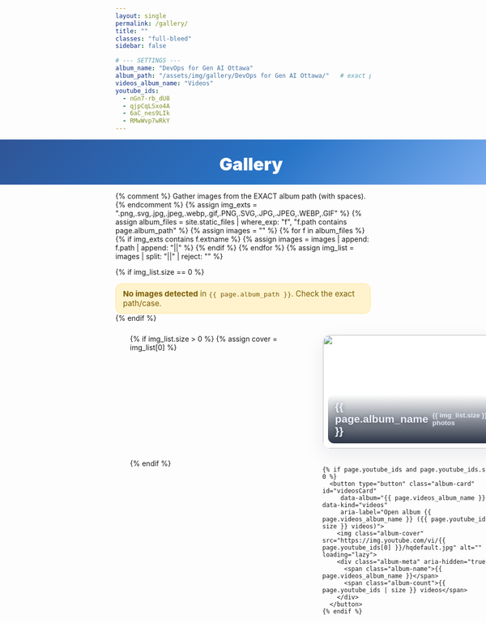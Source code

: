```yaml
---
layout: single
permalink: /gallery/
title: ""
classes: "full-bleed"
sidebar: false

# --- SETTINGS ---
album_name: "DevOps for Gen AI Ottawa"
album_path: "/assets/img/gallery/DevOps for Gen AI Ottawa/"   # exact path, case-sensitive
videos_album_name: "Videos"
youtube_ids:
  - nGn7-rb_dU8
  - qjpCqLSxo4A
  - 6aC_nes9LIk
  - RMwWvp7wRkY
---
```


<style>
/* === Keep site toolbar; hide ONLY the pager on this page === */
.pagination, .pagination--pager{ display:none !important; }

/* When the viewer is open, hide site chrome (toolbar/footer/etc) */
html.viewer-lock .masthead,
html.viewer-lock .breadcrumbs,
html.viewer-lock .page__meta,
html.viewer-lock .page__share,
html.viewer-lock .page__footer,
html.viewer-lock .site-footer,
html.viewer-lock .sidebar,
html.viewer-lock .page__related { display:none !important; }

/* Utilities */
:focus-visible { outline:3px solid #7fb0f0; outline-offset:3px; }
.page__title { display:none !important; }

/* Full-bleed container reset */
.page.full-bleed .page__inner-wrap,
.page.full-bleed .page__content { max-width:none !important; padding:0 !important; }

/* ===== Simple page header ===== */
.g-hero{
  width:100vw; margin-left:calc(50% - 50vw); margin-right:calc(50% - 50vw);
  background:linear-gradient(135deg,#2f5597 0%,#2874c7 55%,#7fb0f0 100%);
  color:#fff; text-align:center; padding:28px 16px 20px;
}
.g-hero h1{ margin:0; font-weight:900; font-size:clamp(24px,3.6vw,40px); }

/* ===== Albums grid ===== */
.albums-stage{ display:flex; justify-content:center; padding:24px clamp(12px,3vw,36px) 36px; }
.albums-grid{
  width:100%; max-width:1200px; margin:0 auto;
  display:grid; gap:20px; grid-template-columns:repeat(1, minmax(300px, 1fr));
}
@media (min-width:860px){ .albums-grid{ grid-template-columns:repeat(2, minmax(360px,1fr)); } }
@media (min-width:1200px){ .albums-grid{ grid-template-columns:repeat(3, minmax(360px,1fr)); } }

/* Album card as button */
.album-card{
  -webkit-appearance:none; appearance:none; border:0; background:none; padding:0; margin:0;
  position:relative; overflow:hidden; border-radius:16px; width:100%; text-align:left;
  background:#fff; border:1px solid rgba(0,0,0,.06);
  box-shadow:0 12px 36px rgba(2,24,71,.08); cursor:pointer; display:block;
}
.album-cover{ width:100%; aspect-ratio:16/10; object-fit:cover; display:block; transition:transform .25s; }
.album-card:hover .album-cover{ transform:scale(1.03); }
.album-meta{
  position:absolute; left:10px; right:10px; bottom:10px;
  display:flex; align-items:center; justify-content:space-between; gap:8px;
  background:linear-gradient(180deg,rgba(0,0,0,0) 0%, rgba(6,18,38,.50) 55%, rgba(6,18,38,.85) 100%);
  color:#eaf1ff; border-radius:12px; padding:12px 14px; backdrop-filter:blur(2px);
}
.album-name{ font-weight:900; font-size:clamp(16px,2.2vw,22px); text-shadow:0 2px 10px rgba(0,0,0,.4); }
.album-count{ font-weight:800; font-size:clamp(12px,1.4vw,14px); opacity:.9; }

/* ===== Viewer (dialog) — JS `.open` ONLY ===== */
#viewer{
  position:fixed; inset:0; z-index:9999;
  background:rgba(6,12,24,.6); backdrop-filter:blur(6px);
  display:none !important; /* hidden by default; no :target */
}
#viewer.open { display:block !important; }
html.viewer-lock{ overflow:hidden !important; }

.viewer-inner{ position:absolute; inset:0; display:flex; flex-direction:column; gap:10px; padding:clamp(10px,3vw,22px); }
.viewer-bar{ display:flex; align-items:center; justify-content:space-between; color:#eaf1ff; }
.viewer-title{ font-weight:900; font-size:clamp(16px,1.8vw,20px); margin:0; }

/* Close button — visible label */
.viewer-close{
  position:fixed; top:16px; right:16px;
  z-index:2147483647; min-width:60px; height:46px; border-radius:999px;
  background:rgba(0,0,0,.78); color:#fff; border:1px solid rgba(255,255,255,.35);
  display:inline-flex; align-items:center; gap:10px; padding:0 14px; font-weight:800; cursor:pointer;
}
.viewer-close:hover{ background:rgba(0,0,0,.9); }
.viewer-close .x{ font-size:22px; line-height:1; }

/* Filmstrip */
.viewer-strip{
  position:relative; flex:1 1 auto; overflow-x:auto; overflow-y:hidden;
  scroll-snap-type:x mandatory; display:flex; gap:10px; padding:6px 0;
}

/* Items */
.viewer-item{
  flex:0 0 auto; scroll-snap-align:center; display:grid; place-items:center;
  background:#000; border-radius:14px; overflow:hidden; border:1px solid rgba(255,255,255,.15);
  width:min(76vw,920px); height:min(66vh,620px); box-shadow:0 18px 50px rgba(0,0,0,.45);
}
@media (max-width:640px){ .viewer-item{ width:92vw; height:58vh; } }

/* Photos: keep contain */
.viewer-item img{
  max-width:100%; max-height:100%;
  width:auto; height:auto;
  object-fit:contain; display:block; border:0; background:#000;
}

/* Videos: fill the entire viewer area */
.viewer-item.is-video{
  width:96vw; height:84vh;
}
@media (max-width:640px){
  .viewer-item.is-video{ width:100vw; height:86vh; }
}
.viewer-item iframe{
  width:100%; height:100%;
  display:block; border:0; background:#000;
}

/* Viewer arrows (not the theme pager!) */
.viewer-nav-fixed{
  position:fixed; right:16px; top:50%; transform:translateY(-50%);
  display:flex; flex-direction:column; gap:10px; z-index:2147483000; pointer-events:none;
}
.nav-btn{
  pointer-events:auto; width:48px; height:48px; border-radius:999px;
  background:rgba(0,0,0,.55); color:#fff; border:1px solid rgba(255,255,255,.35);
  display:grid; place-items:center; cursor:pointer; font-size:22px; line-height:1; backdrop-filter:blur(2px);
}
.nav-btn:hover{ background:rgba(0,0,0,.7); }

/* Optional notice style */
.notice{
  max-width:980px; margin:12px auto 0; padding:10px 14px; border-radius:12px;
  background:#fff3cd; color:#7a5a00; border:1px solid #ffe69c; font-size:.95rem;
}
</style>

<!-- ===== Header ===== -->
<section class="g-hero" aria-labelledby="gallery-heading">
  <h1 id="gallery-heading">Gallery</h1>
</section>

{% comment %}
  Gather images from the EXACT album path (with spaces).
{% endcomment %}
{% assign img_exts = ".png,.svg,.jpg,.jpeg,.webp,.gif,.PNG,.SVG,.JPG,.JPEG,.WEBP,.GIF" %}
{% assign album_files = site.static_files | where_exp: "f", "f.path contains page.album_path" %}
{% assign images = "" %}
{% for f in album_files %}
  {% if img_exts contains f.extname %}
    {% assign images = images | append: f.path | append: "||" %}
  {% endif %}
{% endfor %}
{% assign img_list = images | split: "||" | reject: "" %}

{% if img_list.size == 0 %}
<div class="notice" role="status" aria-live="polite">
  <strong>No images detected</strong> in <code>{{ page.album_path }}</code>. Check the exact path/case.
</div>
{% endif %}

<!-- ===== Albums grid ===== -->
<section id="gallery-home" class="albums-stage" aria-label="Gallery albums" tabindex="-1">
  <div class="albums-grid">
    {% if img_list.size > 0 %}
      {% assign cover = img_list[0] %}
      <button type="button" class="album-card" id="photosCard"
         data-album="{{ page.album_name }}" data-kind="photos"
         aria-label="Open album {{ page.album_name }} ({{ img_list.size }} photos)">
        <img class="album-cover" src="{{ cover | uri_escape | relative_url }}" alt="" loading="lazy">
        <div class="album-meta" aria-hidden="true">
          <span class="album-name">{{ page.album_name }}</span>
          <span class="album-count">{{ img_list.size }} photos</span>
        </div>
      </button>
    {% endif %}

    {% if page.youtube_ids and page.youtube_ids.size > 0 %}
      <button type="button" class="album-card" id="videosCard"
         data-album="{{ page.videos_album_name }}" data-kind="videos"
         aria-label="Open album {{ page.videos_album_name }} ({{ page.youtube_ids | size }} videos)">
        <img class="album-cover" src="https://img.youtube.com/vi/{{ page.youtube_ids[0] }}/hqdefault.jpg" alt="" loading="lazy">
        <div class="album-meta" aria-hidden="true">
          <span class="album-name">{{ page.videos_album_name }}</span>
          <span class="album-count">{{ page.youtube_ids | size }} videos</span>
        </div>
      </button>
    {% endif %}
  </div>
</section>

<!-- ===== Hidden pools (for building viewer) ===== -->
<div id="poolPhotos" style="display:none">
  {% for p in img_list %}
    <a class="media" data-type="image" data-album="{{ page.album_name }}" href="{{ p | uri_escape | relative_url }}"></a>
  {% endfor %}
</div>

<div id="poolVideos" style="display:none">
  {% if page.youtube_ids and page.youtube_ids.size > 0 %}
    {% for vid in page.youtube_ids %}
      <a class="media" data-type="video" data-album="{{ page.videos_album_name }}" href="https://www.youtube-nocookie.com/embed/{{ vid }}"></a>
    {% endfor %}
  {% endif %}
</div>

<!-- ===== Viewer / Dialog ===== -->
<div id="viewer" role="dialog" aria-modal="true" aria-labelledby="viewerHeading" aria-hidden="true">
  <div class="viewer-inner">
    <div class="viewer-bar">
      <h2 id="viewerHeading" class="viewer-title">Album</h2>
      <button id="viewerClose" class="viewer-close" type="button">
        <span class="x" aria-hidden="true">×</span>
        <span>Close</span>
      </button>
    </div>
    <div class="viewer-strip" id="viewerStrip" tabindex="0" aria-label="Scroll left or right to browse"></div>
  </div>
  <div class="viewer-nav-fixed" aria-hidden="false">
    <button class="nav-btn" id="navPrev" aria-label="Previous item">‹</button>
    <button class="nav-btn" id="navNext" aria-label="Next item">›</button>
  </div>
</div>

<script>
(function(){
  var photosCard = document.getElementById('photosCard');
  var videosCard = document.getElementById('videosCard');

  var poolPhotos = document.getElementById('poolPhotos');
  var poolVideos = document.getElementById('poolVideos');

  var viewer = document.getElementById('viewer');
  var viewerHeading = document.getElementById('viewerHeading');
  var viewerStrip = document.getElementById('viewerStrip');
  var btnPrev = document.getElementById('navPrev');
  var btnNext = document.getElementById('navNext');
  var btnClose = document.getElementById('viewerClose');

  var lastTrigger = null; // restore focus on close
  var currentIndex = 0;

  function collectPool(pool){
    if (!pool) return [];
    var links = Array.prototype.slice.call(pool.querySelectorAll('.media'));
    return links.map(function(a){
      return { type:a.getAttribute('data-type'), album:a.getAttribute('data-album'), href:a.getAttribute('href') };
    });
  }
  var photos = collectPool(poolPhotos);
  var videos = collectPool(poolVideos);

  function itemEl(item){
    var wrap = document.createElement('div');
    wrap.className = 'viewer-item';
    if (item.type === 'image') {
      var img = document.createElement('img');
      img.loading = 'lazy';
      img.src = item.href; img.alt = '';
      wrap.appendChild(img);
    } else {
      // mark as video so CSS can size it full-screen inside the viewer
      wrap.classList.add('is-video');

      var ifr = document.createElement('iframe');
      ifr.src = item.href;
      ifr.allow = "accelerometer; autoplay; clipboard-write; encrypted-media; gyroscope; picture-in-picture; web-share";
      ifr.referrerPolicy = "strict-origin-when-cross-origin";
      ifr.allowFullscreen = true;
      wrap.appendChild(ifr);
    }
    return wrap;
  }

  function buildViewer(name, items){
    if (!items || !items.length) return;
    viewerHeading.textContent = name;
    viewerStrip.innerHTML = '';
    items.forEach(function(it){ viewerStrip.appendChild(itemEl(it)); });
    setTimeout(function(){
      var first = viewerStrip.querySelector('.viewer-item');
      if (first) first.scrollIntoView({behavior:'instant', inline:'center', block:'nearest'});
      currentIndex = 0;
    }, 0);
  }

  function openViewer(name, items, trigger){
    lastTrigger = trigger || null;
    buildViewer(name, items);
    document.documentElement.classList.add('viewer-lock'); // hides toolbar/footer via CSS
    viewer.classList.add('open');
    viewer.setAttribute('aria-hidden','false');
    if (btnClose) btnClose.focus({preventScroll:true});
  }

  function closeViewer(){
    viewer.classList.remove('open');
    viewer.setAttribute('aria-hidden','true');
    document.documentElement.classList.remove('viewer-lock'); // shows toolbar/footer again
    // Stop videos
    Array.prototype.forEach.call(viewerStrip.querySelectorAll('iframe'), function(f){ f.src = f.src; });
    // Inline failsafe (beats any rogue CSS)
    viewer.style.display = 'none';
    setTimeout(function(){ viewer.style.display = ''; }, 0);
    // Restore focus
    if (lastTrigger && typeof lastTrigger.focus === 'function') lastTrigger.focus({preventScroll:true});
  }

  // Navigation
  function goTo(n){
    var items = viewerStrip.querySelectorAll('.viewer-item');
    if (!items.length) return;
    var L = items.length; currentIndex = (n + L) % L;
    items[currentIndex].scrollIntoView({behavior:'smooth', inline:'center', block:'nearest'});
  }
  function next(){ goTo(currentIndex + 1); }
  function prev(){ goTo(currentIndex - 1); }

  // Wire up albums
  if (photosCard){
    photosCard.addEventListener('click', function(e){
      openViewer('{{ page.album_name | escape }}', photos, e.currentTarget);
    });
  }
  if (videosCard){
    videosCard.addEventListener('click', function(e){
      openViewer('{{ page.videos_album_name | escape }}', videos, e.currentTarget);
    });
  }

  // Close handlers
  if (btnClose){
    ['click','touchend'].forEach(function(evt){
      btnClose.addEventListener(evt, function(e){ e.preventDefault(); e.stopPropagation(); closeViewer(); }, {passive:false});
    });
  }
  viewer.addEventListener('click', function(e){ if (e.target === viewer) closeViewer(); });
  document.addEventListener('keydown', function(e){
    if (!viewer.classList.contains('open')) return;
    if (e.key === 'Escape') { e.preventDefault(); closeViewer(); }
    if (e.key === 'ArrowRight') { e.preventDefault(); next(); }
    if (e.key === 'ArrowLeft') { e.preventDefault(); prev(); }
  });

  // Viewer arrows (not theme pager)
  btnNext.addEventListener('click', function(e){ e.preventDefault(); e.stopPropagation(); next(); });
  btnPrev.addEventListener('click', function(e){ e.preventDefault(); e.stopPropagation(); prev(); });

  // Sync index as user scrolls
  viewerStrip.addEventListener('scroll', function(){
    var items = viewerStrip.querySelectorAll('.viewer-item');
    if (!items.length) return;
    var contLeft = viewerStrip.getBoundingClientRect().left;
    var best=0, dist=Infinity;
    Array.prototype.forEach.call(items, function(el, i){
      var d = Math.abs(el.getBoundingClientRect().left - contLeft);
      if (d < dist){ dist = d; best = i; }
    });
    currentIndex = best;
  }, {passive:true});
})();
</script>
